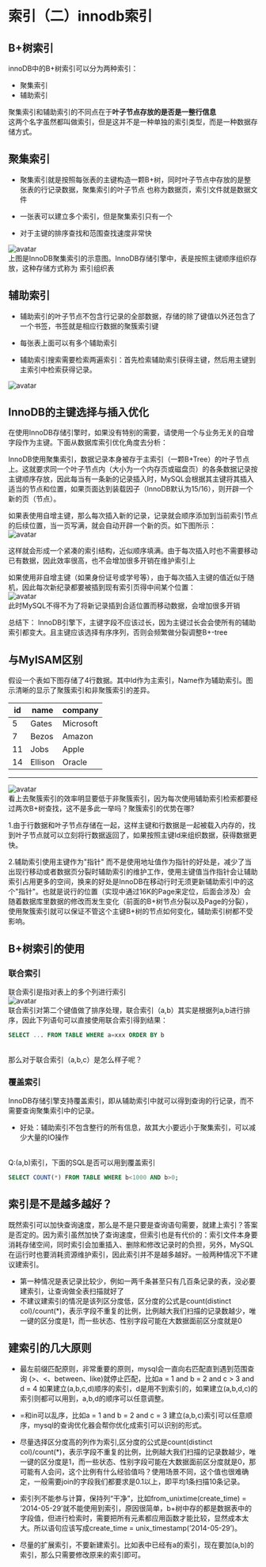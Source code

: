 # 索引（二）innodb索引
## B+树索引 ###
innoDB中的B+树索引可以分为两种索引：
- 聚集索引
- 辅助索引

聚集索引和辅助索引的不同点在于**叶子节点存放的是否是一整行信息**<br>
这两个名字虽然都叫做索引，但是这并不是一种单独的索引类型，而是一种数据存储方式。


## 聚集索引 ##
- 聚集索引就是按照每张表的主键构造一颗B+树，同时叶子节点中存放的是整张表的行记录数据，聚集索引的叶子节点
也称为数据页，索引文件就是数据文件


- 一张表可以建立多个索引，但是聚集索引只有一个

- 对于主键的排序查找和范围查找速度非常快

![avatar](/image/index/聚集索引B+树.png)
<br>
上图是InnoDB聚集索引的示意图。InnoDB存储引擎中，表是按照主键顺序组织存放，这种存储方式称为
索引组织表



## 辅助索引 ##
- 辅助索引的叶子节点不包含行记录的全部数据，存储的除了键值以外还包含了一个书签，书签就是相应行数据的聚簇索引键

- 每张表上面可以有多个辅助索引

- 辅助索引搜索需要检索两遍索引：首先检索辅助索引获得主键，然后用主键到主索引中检索获得记录。

![avatar](/image/index/辅助索引B+树.png)
<br>

## InnoDB的主键选择与插入优化 ##
在使用InnoDB存储引擎时，如果没有特别的需要，请使用一个与业务无关的自增字段作为主键。下面从数据库索引优化角度去分析：<br>

InnoDB使用聚集索引，数据记录本身被存于主索引（一颗B+Tree）的叶子节点上。这就要求同一个叶子节点内（大小为一个内存页或磁盘页）的各条数据记录按主键顺序存放，因此每当有一条新的记录插入时，MySQL会根据其主键将其插入适当的节点和位置，如果页面达到装载因子（InnoDB默认为15/16），则开辟一个新的页（节点）。
<br>

如果表使用自增主键，那么每次插入新的记录，记录就会顺序添加到当前索引节点的后续位置，当一页写满，就会自动开辟一个新的页。如下图所示：
<br>
![avatar](/image/index/数据页顺序插入.png)
<br>

这样就会形成一个紧凑的索引结构，近似顺序填满。由于每次插入时也不需要移动已有数据，因此效率很高，也不会增加很多开销在维护索引上
<br>

如果使用非自增主键（如果身份证号或学号等），由于每次插入主键的值近似于随机，因此每次新纪录都要被插到现有索引页得中间某个位置：
<br>
![avatar](/image/index/数据页随机插入.png)
<br>
此时MySQL不得不为了将新记录插到合适位置而移动数据，会增加很多开销


总结下：
InnoDB引擎下，主键字段不应该过长，因为主键过长会会使所有的辅助索引都变大。且主键应该选择有序序列，否则会频繁做分裂调整B+-tree




## 与MyISAM区别 ##
假设一个表如下图存储了4行数据。其中Id作为主索引，Name作为辅助索引。图示清晰的显示了聚簇索引和非聚簇索引的差异。

| id | name | company |
| ------ | ------ | ------ |
| 5 | Gates | Microsoft |
| 7 | Bezos | Amazon |
| 11 |Jobs| Apple |
| 14 | Ellison | Oracle |

---

![avatar](/image/index/对比索引区别.png)
<br>
看上去聚簇索引的效率明显要低于非聚簇索引，因为每次使用辅助索引检索都要经过两次B+树查找，这不是多此一举吗？聚簇索引的优势在哪?
<br>

1.由于行数据和叶子节点存储在一起，这样主键和行数据是一起被载入内存的，找到叶子节点就可以立刻将行数据返回了，如果按照主键Id来组织数据，获得数据更快。

2.辅助索引使用主键作为"指针" 而不是使用地址值作为指针的好处是，减少了当出现行移动或者数据页分裂时辅助索引的维护工作，使用主键值当作指针会让辅助索引占用更多的空间，换来的好处是InnoDB在移动行时无须更新辅助索引中的这个"指针"。也就是说行的位置（实现中通过16K的Page来定位，后面会涉及）会随着数据库里数据的修改而发生变化（前面的B+树节点分裂以及Page的分裂），使用聚簇索引就可以保证不管这个主键B+树的节点如何变化，辅助索引树都不受影响。


## B+树索引的使用 ##

### 联合索引 ###
联合索引是指对表上的多个列进行索引
<br>
![avatar](/image/index/联合索引.png)
<br>
联合索引对第二个键值做了排序处理，联合索引（a,b）其实是根据列a,b进行排序，因此下列语句可以直接使用联合索引得到结果：
```sql
SELECT ... FROM TABLE WHERE a=xxx ORDER BY b
```

<br>
那么对于联合索引（a,b,c）是怎么样子呢？

### 覆盖索引 ###
InnoDB存储引擎支持覆盖索引，即从辅助索引中就可以得到查询的行记录，而不需要查询聚集索引中的记录。
- 好处：辅助索引不包含整行的所有信息，故其大小要远小于聚集索引，可以减少大量的IO操作

<br>
Q:(a,b)索引，下面的SQL是否可以用到覆盖索引

```sql
SELECT COUNT(*) FROM TABLE WHERE b<1000 AND b>0;
```


## 索引是不是越多越好？ ##
既然索引可以加快查询速度，那么是不是只要是查询语句需要，就建上索引？答案是否定的。因为索引虽然加快了查询速度，但索引也是有代价的：索引文件本身要消耗存储空间，同时索引会加重插入、删除和修改记录时的负担，另外，MySQL在运行时也要消耗资源维护索引，因此索引并不是越多越好。一般两种情况下不建议建索引。

- 第一种情况是表记录比较少，例如一两千条甚至只有几百条记录的表，没必要建索引，让查询做全表扫描就好了
- 不建议建索引的情况是该列区分度低，区分度的公式是count(distinct col)/count(*)，表示字段不重复的比例，比例越大我们扫描的记录数越少，唯一键的区分度是1，而一些状态、性别字段可能在大数据面前区分度就是0



## 建索引的几大原则 ##
- 最左前缀匹配原则，非常重要的原则，mysql会一直向右匹配直到遇到范围查询
(>、<、between、like)就停止匹配，比如a = 1 and b = 2 and c > 3 and d = 4 如果建立(a,b,c,d)顺序的索引，d是用不到索引的，如果建立(a,b,d,c)的索引则都可以用到，a,b,d的顺序可以任意调整。

- =和in可以乱序，比如a = 1 and b = 2 and c = 3 建立(a,b,c)索引可以任意顺序，mysql的查询优化器会帮你优化成索引可以识别的形式。
- 尽量选择区分度高的列作为索引,区分度的公式是count(distinct col)/count(*)，表示字段不重复的比例，比例越大我们扫描的记录数越少，唯一键的区分度是1，而一些状态、性别字段可能在大数据面前区分度就是0，那可能有人会问，这个比例有什么经验值吗？使用场景不同，这个值也很难确定，一般需要join的字段我们都要求是0.1以上，即平均1条扫描10条记录。

- 索引列不能参与计算，保持列“干净”，比如from_unixtime(create_time) = ’2014-05-29’就不能使用到索引，原因很简单，b+树中存的都是数据表中的字段值，但进行检索时，需要把所有元素都应用函数才能比较，显然成本太大。所以语句应该写成create_time = unix_timestamp(’2014-05-29’)。

- 尽量的扩展索引，不要新建索引。比如表中已经有a的索引，现在要加(a,b)的索引，那么只需要修改原来的索引即可。
